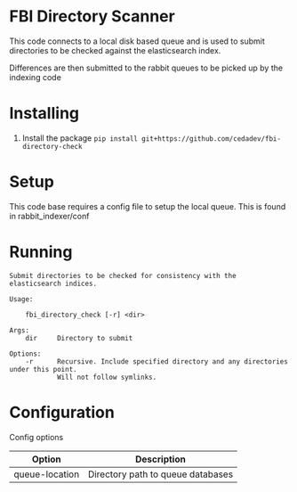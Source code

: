 # FBI Directory Scanner

This code connects to a local disk based queue and is used to submit directories to be checked against the
elasticsearch index.

Differences are then submitted to the rabbit queues to be picked up by the indexing code 

# Installing

1. Install the package `pip install git+https://github.com/cedadev/fbi-directory-check`

# Setup

This code base requires a config file to setup the local queue. This is found in rabbit_indexer/conf

# Running

```
Submit directories to be checked for consistency with the elasticsearch indices.

Usage:

    fbi_directory_check [-r] <dir>

Args:
    dir     Directory to submit

Options: 
    -r      Recursive. Include specified directory and any directories under this point.
            Will not follow symlinks.
```


# Configuration

Config options

| Option             | Description |
| ------------------ | - |
| queue-location     | Directory path to queue databases|
